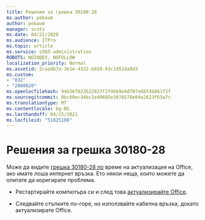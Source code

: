 ```yaml
---
title: Решения за грешка 30180-28
ms.author: pebaum
author: pebaum
manager: scotv
ms.date: 04/21/2020
ms.audience: ITPro
ms.topic: article
ms.service: o365-administration
ROBOTS: NOINDEX, NOFOLLOW
localization_priority: Normal
ms.assetid: 2caadb7a-3b1e-4332-b928-03c1d51da8d3
ms.custom:
- "832"
- "2000020"
ms.openlocfilehash: 94b36f823522823f1f4bb9e9d707e6bf4b861f2f
ms.sourcegitcommit: 8bc60ec34bc1e40685e3976576e04a2623f63a7c
ms.translationtype: MT
ms.contentlocale: bg-BG
ms.lasthandoff: 04/15/2021
ms.locfileid: "51825108"
---
```

# <a name="solutions-for-error-30180-28"></a>Решения за грешка 30180-28

Може да видите [грешка 30180-28 по](https://support.office.com/article/47ae453b-677c-412f-9a21-6766555ff4de?wt.mc_id=Alchemy_ClientDIA) време на актуализация на Office, ако имате лоша интернет връзка. Ето някои неща, които можете да опитате да коригирате проблема.
  
- Рестартирайте компютъра си и след това [актуализирайте Office](https://support.office.com/article/2ab296f3-7f03-43a2-8e50-46de917611c5?wt.mc_id=Alchemy_ClientDIA).

- Следвайте стъпките по-горе, но използвайте кабелна връзка, докато актуализирате Office.
